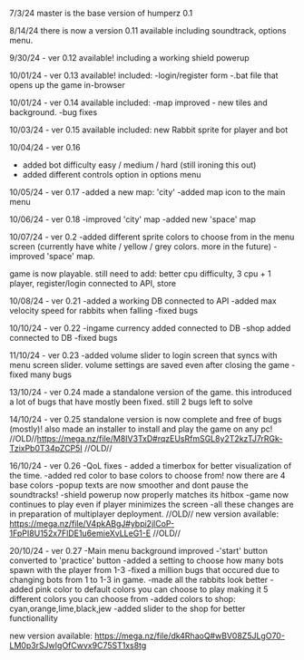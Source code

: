 7/3/24 master is the base version of humperz 0.1

8/14/24 there is now a version 0.11 available including soundtrack, options menu.

9/30/24 - ver 0.12 available!
including a working shield powerup


10/01/24 - ver 0.13 available!
included:
-login/register form
-.bat file that opens up the game in-browser

10/01/24 - ver 0.14 available
included:
-map improved - new tiles and background.
-bug fixes

10/03/24 - ver 0.15 available
included:
new Rabbit sprite for player and bot

10/04/24 - ver 0.16
- added bot difficulty easy / medium / hard (still ironing this out)
- added different controls option in options menu

10/05/24 - ver 0.17
-added a new map: 'city'
-added map icon to the main menu

10/06/24 - ver 0.18
-improved 'city' map
-added new 'space' map

10/07/24 - ver 0.2
-added different sprite colors to choose from in the menu screen (currently have white / yellow / grey colors. more in the future)
-improved 'space' map.

game is now playable. still need to add: better cpu difficulty, 3 cpu + 1 player, register/login connected to API, store

10/08/24 - ver 0.21
-added a working DB connected to API
-added max velocity speed for rabbits when falling
-fixed bugs


10/10/24 - ver 0.22
-ingame currency added connected to DB
-shop added connected to DB
-fixed bugs

11/10/24 - ver 0.23
-added volume slider to login screen that syncs with menu screen slider. volume settings are saved even after closing the game
-fixed many bugs 

13/10/24 - ver 0.24
made a standalone version of the game. this introduced a lot of bugs that have mostly been fixed. still 2 bugs left to solve

14/10/24 - ver 0.25
standalone version is now complete and free of bugs (mostly)! 
also made an installer to install and play the game on any pc!
//OLD//https://mega.nz/file/M8IV3TxD#rqzEUsRfmSGL8y2T2kzTJ7rRGk-TzixPb0T34pZCP5I //OLD//

16/10/24 - ver 0.26
-QoL fixes - added a timerbox for better visualization of the time.
-added red color to base colors to choose from! now there are 4 base colors
-popup texts are now smoother and dont pause the soundtracks!
-shield powerup now properly matches its hitbox
-game now continues to play even if player minimizes the screen
-all these changes are in preparation of multiplayer deployment.
//OLD// new version available: https://mega.nz/file/V4pkABgJ#ybpi2jlCoP-1FpPI8U152x7FlDE1u6emieXvLLeG1-E //OLD//

20/10/24 - ver 0.27
-Main menu background improved 
-'start' button converted to 'practice' button
-added a setting to choose how many bots spawn with the player from 1-3
-fixed a million bugs that occured due to changing bots from 1 to 1-3 in game.
-made all the rabbits look better
-added pink color to default colors you can choose to play making it 5 different colors you can choose from
-added colors to shop: cyan,orange,lime,black,jew
-added slider to the shop for better functionallity

new version available: https://mega.nz/file/dk4RhaoQ#wBV08Z5JLgO70-LM0p3rSJwIgOfCwvx9C75ST1xs8tg

